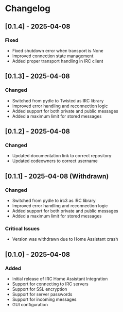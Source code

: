 # Changelog

## [0.1.4] - 2025-04-08

### Fixed
- Fixed shutdown error when transport is None
- Improved connection state management
- Added proper transport handling in IRC client

## [0.1.3] - 2025-04-08

### Changed
- Switched from pydle to Twisted as IRC library
- Improved error handling and reconnection logic
- Added support for both private and public messages
- Added a maximum limit for stored messages

## [0.1.2] - 2025-04-08

### Changed
- Updated documentation link to correct repository
- Updated codeowners to correct username

## [0.1.1] - 2025-04-08 (Withdrawn)

### Changed
- Switched from pydle to irc3 as IRC library
- Improved error handling and reconnection logic
- Added support for both private and public messages
- Added a maximum limit for stored messages

### Critical Issues
- Version was withdrawn due to Home Assistant crash

## [0.1.0] - 2025-04-08

### Added
- Initial release of IRC Home Assistant Integration
- Support for connecting to IRC servers
- Support for SSL encryption
- Support for server passwords
- Support for incoming messages
- GUI configuration